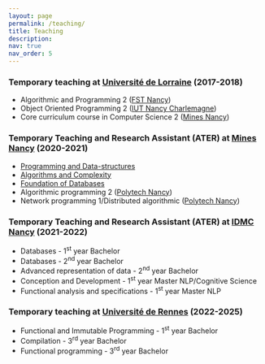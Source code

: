 ```yaml
---
layout: page
permalink: /teaching/
title: Teaching
description:
nav: true
nav_order: 5
---
```


### Temporary teaching at [Université de Lorraine](https://www.univ-lorraine.fr/en/univ-lorraine) (2017-2018)
* Algorithmic and Programming 2 ([FST Nancy](https://fst-en.univ-lorraine.fr))
* Object Oriented Programming 2 ([IUT Nancy Charlemagne](https://iut-charlemagne.univ-lorraine.fr))
* Core curriculum course in Computer Science 2 ([Mines Nancy](https://mines-nancy.univ-lorraine.fr/en))

### Temporary Teaching and Research Assistant (ATER) at [Mines Nancy](https://mines-nancy.univ-lorraine.fr/en) (2020-2021)
* [Programming and Data-structures](https://www.depinfonancy.net/teaching/1st-year-s5-s6/tcs13)
* [Algorithms and Complexity](https://www.depinfonancy.net/teaching/1st-year-s5-s6/tcs23)
* [Foundation of Databases](https://www.depinfonancy.net/teaching/s7/infos7ab-database-essentials)
* Algorithmic programming 2 ([Polytech Nancy](https://polytech-nancy.univ-lorraine.fr/en))
* Network programming 1/Distributed algorithmic ([Polytech Nancy](https://polytech-nancy.univ-lorraine.fr/en))

### Temporary Teaching and Research Assistant (ATER) at [IDMC Nancy](https://idmc.univ-lorraine.fr) (2021-2022)
* Databases - 1<sup>st</sup> year Bachelor
* Databases - 2<sup>nd</sup> year Bachelor
* Advanced representation of data - 2<sup>nd</sup> year Bachelor
* Conception and Development - 1<sup>st</sup> year Master NLP/Cognitive Science
* Functional analysis and specifications - 1<sup>st</sup> year Master NLP

### Temporary teaching at [Université de Rennes](https://www.univ-rennes.fr/en) (2022-2025)
* Functional and Immutable Programming - 1<sup>st</sup> year Bachelor
* Compilation - 3<sup>rd</sup> year Bachelor
* Functional programming - 3<sup>rd</sup> year Bachelor
